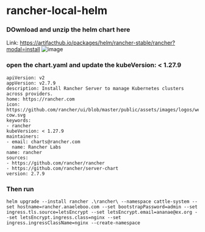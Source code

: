 # rancher-local-helm
### DOwnload and unzip the helm chart here
Link: https://artifacthub.io/packages/helm/rancher-stable/rancher?modal=install
![image](https://github.com/thedevopsguru1/rancher-local-helm/assets/126810742/216d95b5-8795-4400-97b9-d52b01dc4882)

### open the chart.yaml and update the kubeVersion: < 1.27.9

```
apiVersion: v2
appVersion: v2.7.9
description: Install Rancher Server to manage Kubernetes clusters across providers.
home: https://rancher.com
icon: https://github.com/rancher/ui/blob/master/public/assets/images/logos/welcome-cow.svg
keywords:
- rancher
kubeVersion: < 1.27.9
maintainers:
- email: charts@rancher.com
  name: Rancher Labs
name: rancher
sources:
- https://github.com/rancher/rancher
- https://github.com/rancher/server-chart
version: 2.7.9
```
### Then run 
```
helm upgrade --install rancher .\rancher\ --namespace cattle-system --set hostname=rancher.anaeleboo.com --set bootstrapPassword=admin --set ingress.tls.source=letsEncrypt --set letsEncrypt.email=ananae@ex.org --set letsEncrypt.ingress.class=nginx --set ingress.ingressClassName=nginx --create-namespace
```
